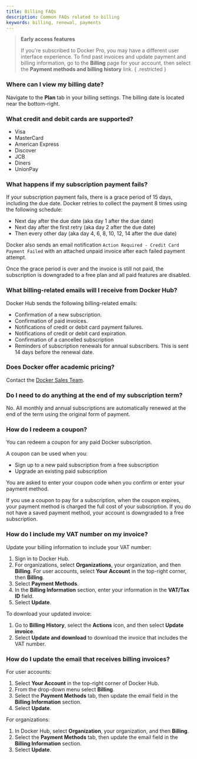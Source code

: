```yaml
---
title: Billing FAQs
description: Common FAQs related to billing
keywords: billing, renewal, payments
---
```


> **Early access features**
>
> If you're subscribed to Docker Pro, you may have a different user interface experience. To find past invoices and update payment and billing information, go to the **Billing** page for your account, then select the **Payment methods and billing history** link.
{ .restricted }

### Where can I view my billing date?

Navigate to the **Plan** tab in your billing settings. The billing date is located near the bottom-right.

### What credit and debit cards are supported?

- Visa
- MasterCard
- American Express
- Discover
- JCB
- Diners
- UnionPay

### What happens if my subscription payment fails?

If your subscription payment fails, there is a grace period of 15 days, including the due date. Docker retries to collect the payment 8 times using the following schedule:

- Next day after the due date (aka day 1 after the due date)
- Next day after the first retry (aka day 2 after the due date)
- Then every other day (aka day 4, 6, 8, 10, 12, 14 after the due date)

Docker also sends an email notification `Action Required - Credit Card Payment Failed` with an attached unpaid invoice after each failed payment attempt. 

Once the grace period is over and the invoice is still not paid, the subscription is downgraded to a free plan and all paid features are disabled.

### What billing-related emails will I receive from Docker Hub?

Docker Hub sends the following billing-related emails:

- Confirmation of a new subscription.
- Confirmation of paid invoices. 
- Notifications of credit or debit card payment failures. 
- Notifications of credit or debit card expiration. 
- Confirmation of a cancelled subscription 
- Reminders of subscription renewals for annual subscribers. This is sent 14 days before the renewal date. 

### Does Docker offer academic pricing?

Contact the [Docker Sales Team](https://www.docker.com/company/contact).

### Do I need to do anything at the end of my subscription term?

No. All monthly and annual subscriptions are automatically renewed at the end of the term using the original form of payment.

### How do I redeem a coupon?

You can redeem a coupon for any paid Docker subscription. 

A coupon can be used when you:
- Sign up to a new paid subscription from a free subscription
- Upgrade an existing paid subscription 

You are asked to enter your coupon code when you confirm or enter your payment method. 

If you use a coupon to pay for a subscription, when the coupon expires, your payment method is charged the full cost of your subscription. If you do not have a saved payment method, your account is downgraded to a free subscription.

### How do I include my VAT number on my invoice?

Update your billing information to include your VAT number:

1. Sign in to Docker Hub.
2. For organizations, select **Organizations**, your organization, and then **Billing**. For user accounts, select **Your Account** in the top-right corner, then **Billing**.
3. Select **Payment Methods**.
4. In the **Billing Information** section, enter your information in the **VAT/Tax ID** field.
5. Select **Update**.

To download your updated invoice:
1. Go to **Billing History**, select the **Actions** icon, and then select **Update invoice**.
2. Select **Update and download** to download the invoice that includes the VAT number.

### How do I update the email that receives billing invoices?

For user accounts:

1. Select **Your Account** in the top-right corner of Docker Hub.
2. From the drop-down menu select **Billing**.
3. Select the **Payment Methods** tab, then update the email field in the **Billing Information** section.
4. Select **Update**.

For organizations:

1. In Docker Hub, select **Organization**, your organization, and then **Billing**.
2. Select the **Payment Methods** tab, then update the email field in the **Billing Information** section.
3. Select **Update**.